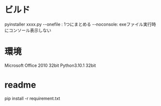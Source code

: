 
# ビルド

pyinstaller xxxx.py
--onefile : 1つにまとめる
--noconsole: exeファイル実行時にコンソール表示しない

# 環境

Microsoft Office 2010 32bit
Python3.10.1 32bit

# readme

pip install -r requirement.txt
